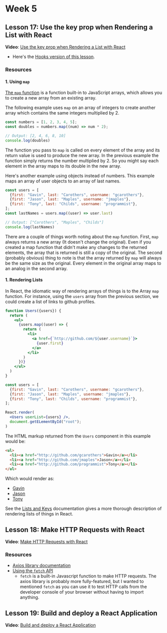 # Week 5

## Lesson 17: Use the key prop when Rendering a List with React
**Video**: [Use the key prop when Rendering a List with React](https://egghead.io/lessons/react-use-the-key-prop-when-rendering-a-list-with-react?pl=the-beginner-s-guide-to-react-2017-99bf)
- Here's the [Hooks version of this lesson](https://egghead.io/lessons/react-use-the-key-prop-when-rendering-a-list-with-react-12564a86).

### Resources

#### 1. Using `map`
[The `map` function](https://developer.mozilla.org/en-US/docs/Web/JavaScript/Reference/Global_Objects/Array/map) is a function built-in to JavaScript arrays, which allows you to create a new array from an existing array.

The following example uses `map` on an array of integers to create another array which contains the same integers multiplied by 2.

```js
const numbers = [1, 2, 3, 4, 5];
const doubles = numbers.map((num) => num * 2);

// Output: [2, 4, 6, 8, 10]
console.log(doubles)
```

The function you pass to `map` is called on every element of the array and its return value is used to produce the new array. In the previous example the function simply returns the number multiplied by 2. So you might say each element in the array maps to its double in the new array. 

Here's another example using objects instead of numbers. This example maps an array of user objects to an array of last names.

```js
const users = [
  {first: "Gavin", last: "Carothers", username: "gcarothers"},
  {first: "Jason", last: "Maples", username: "jmaples"},
  {first: "Tony", last: "Childs", username: "programmist"},
];
const lastNames = users.map((user) => user.last)

// Output: ["Carothers", "Maples", "Childs"]
console.log(lastNames)
```

There are a couple of things worth noting about the `map` function. First, `map` always returns a new array (It doesn't change the original). Even if you created a map function that didn't make any changes to the returned elements, the array that is returned is still a copy of the original. The second (probably obvious) thing to note is that the array returned by `map` will always be the same size as the original. Every element in the original array maps to an analog in the second array.

#### 1. Rendering Lists
In React, the idiomatic way of rendering arrays of things is to the Array `map` function. For instance, using the `users` array from the previous section, we could create a list of links to github profiles.

```jsx
function Users({users}) {
  return (
    <ul>
      {users.map((user) => {
        return (
          <li>
            <a href={`http://github.com/${user.username}`}>
              {user.first}
            </a>
          </li>
        )
      })}
    </ul>
  )
}

const users = [
  {first: "Gavin", last: "Carothers", username: "gcarothers"},
  {first: "Jason", last: "Maples", username: "jmaples"},
  {first: "Tony", last: "Childs", username: "programmist"},
];

React.render(
  <Users userList={users} />,
  document.getELementById("root");
)
```

The HTML markup returned from the `Users` component in this example would be:

```html
<ul>
  <li><a href="http://github.com/gcarothers">Gavin</a></li>
  <li><a href="http://github.com/jmaples">Jason</a></li>
  <li><a href="http://github.com/programmist">Tony</a></li>
</ul>
```

Which would render as:
- [Gavin](http://github.com/gcarothers)
- [Jason](http://github.com/jmaples)
- [Tony](http://github.com/programmist)

See the [Lists and Keys](https://reactjs.org/docs/lists-and-keys.html) documentation gives a more thorough description of rendering lists of things in React.


## Lesson 18: Make HTTP Requests with React
**Video**: [Make HTTP Requests with React](https://egghead.io/lessons/react-make-http-requests-with-react?pl=the-beginner-s-guide-to-react-2017-99bf)

### Resources
- [Axios library documentation](https://github.com/axios/axios)
- [Using the `fetch` API](https://developer.mozilla.org/en-US/docs/Web/API/Fetch_API/Using_Fetch)
  - `fetch` is a built-in Javascript function to make HTTP requests. The axios library is probably more fully-featured, but I wanted to mentioned `fetch` as you can use it to test HTTP calls from the developer console of your browser without having to import anything.



## Lesson 19: Build and deploy a React Application
**Video**: [Build and deploy a React Application](https://egghead.io/lessons/react-build-and-deploy-a-react-application?pl=the-beginner-s-guide-to-react-2017-99bf)
